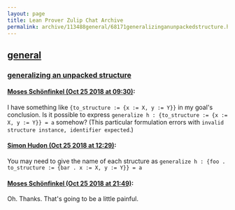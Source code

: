 ```yaml
---
layout: page
title: Lean Prover Zulip Chat Archive 
permalink: archive/113488general/68171generalizinganunpackedstructure.html
---
```


## [general](index.html)
### [generalizing an unpacked structure](68171generalizinganunpackedstructure.html)

#### [Moses Schönfinkel (Oct 25 2018 at 09:30)](https://leanprover.zulipchat.com/#narrow/stream/113488-general/topic/generalizing%20an%20unpacked%20structure/near/136460837):
I have something like `{to_structure := {x := X, y := Y}}` in my goal's conclusion. Is it possible to express `generalize h : {to_structure := {x := X, y := Y}} = a` somehow? (This particular formulation errors with `invalid structure instance, identifier expected`.)

#### [Simon Hudon (Oct 25 2018 at 12:29)](https://leanprover.zulipchat.com/#narrow/stream/113488-general/topic/generalizing%20an%20unpacked%20structure/near/136468338):
You may need to give the name of each structure as `generalize h : {foo . to_structure := {bar . x := X, y := Y}} = a`

#### [Moses Schönfinkel (Oct 25 2018 at 21:49)](https://leanprover.zulipchat.com/#narrow/stream/113488-general/topic/generalizing%20an%20unpacked%20structure/near/136502451):
Oh. Thanks. That's going to be a little painful.

